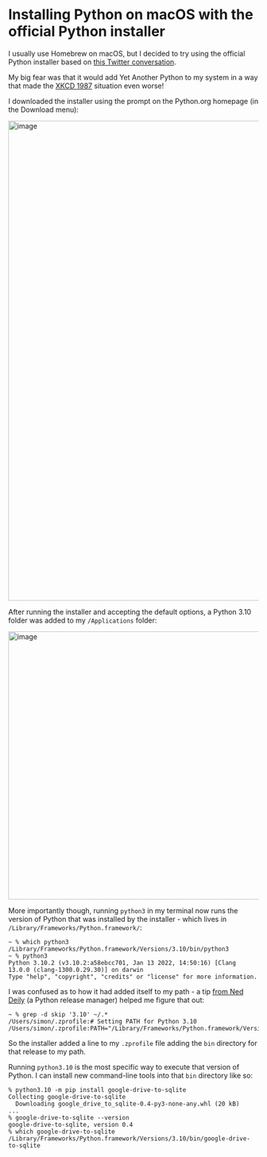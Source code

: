 # Installing Python on macOS with the official Python installer

I usually use Homebrew on macOS, but I decided to try using the official Python installer based on [this Twitter conversation](https://twitter.com/rtpg_/status/1498115527465914371).

My big fear was that it would add Yet Another Python to my system in a way that made the [XKCD 1987](https://xkcd.com/1987/) situation even worse!

I downloaded the installer using the prompt on the Python.org homepage (in the Download menu):

<img width="967" alt="image" src="https://user-images.githubusercontent.com/9599/156053747-0cad53c1-6646-4398-a36d-582179bf4a93.png">

After running the installer and accepting the default options, a Python 3.10 folder was added to my `/Applications` folder:

<img width="540" alt="image" src="https://user-images.githubusercontent.com/9599/156053911-a9f9d28a-ed1c-43c9-a5ce-098444b30fd3.png">

More importantly though, running `python3` in my terminal now runs the version of Python that was installed by the installer - which lives in `/Library/Frameworks/Python.framework/`:
```
~ % which python3
/Library/Frameworks/Python.framework/Versions/3.10/bin/python3
~ % python3
Python 3.10.2 (v3.10.2:a58ebcc701, Jan 13 2022, 14:50:16) [Clang 13.0.0 (clang-1300.0.29.30)] on darwin
Type "help", "copyright", "credits" or "license" for more information.
```
I was confused as to how it had added itself to my path - a tip [from Ned Deily](https://twitter.com/baybryj/status/1498388515742224387) (a Python release manager) helped me figure that out:

```
~ % grep -d skip '3.10' ~/.*
/Users/simon/.zprofile:# Setting PATH for Python 3.10
/Users/simon/.zprofile:PATH="/Library/Frameworks/Python.framework/Versions/3.10/bin:${PATH}"
```
So the installer added a line to my `.zprofile` file adding the `bin` directory for that release to my path.

Running `python3.10` is the most specific way to execute that version of Python. I can install new command-line tools into that `bin` directory like so:

    % python3.10 -m pip install google-drive-to-sqlite
    Collecting google-drive-to-sqlite
      Downloading google_drive_to_sqlite-0.4-py3-none-any.whl (20 kB)
    ...
    % google-drive-to-sqlite --version
    google-drive-to-sqlite, version 0.4
    % which google-drive-to-sqlite
    /Library/Frameworks/Python.framework/Versions/3.10/bin/google-drive-to-sqlite

